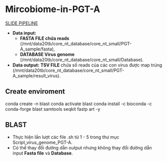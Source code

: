 # Mircobiome-in-PGT-A

[SLIDE PIPELINE](https://docs.google.com/presentation/d/1d2WFg5x-Rt7lxNffcPU7t_VxyPxcVsq2h_iFGM67HQ8/edit?usp=sharing)

- **Data input:**
    + **FASTA FILE chứa reads** (/mnt/data20tb/core_nt_database/core_nt_small/PGT-A_sample/fasta),
    + **DATABASE Virus genome** (/mnt/data20tb/core_nt_database/core_nt_small/Database).
- **Data output:** **TSV FILE** chứa số reads của các con virus được map trúng (/mnt/data20tb/core_nt_database/core_nt_small/PGT-A_sample/result_virus).

## Create enviroment
conda create -n blast conda activate blast conda install -c bioconda -c conda-forge blast samtools seqkit fastp art -y

## BLAST
- Thực hiện lần lượt các file .sh từ 1 - 5 trong thư mục Script_virus_genome_PGT-A.
- Có thể thay đổi đường dẫn output nhưng không thay đổi đường dẫn input **Fasta file** và **Database**.
